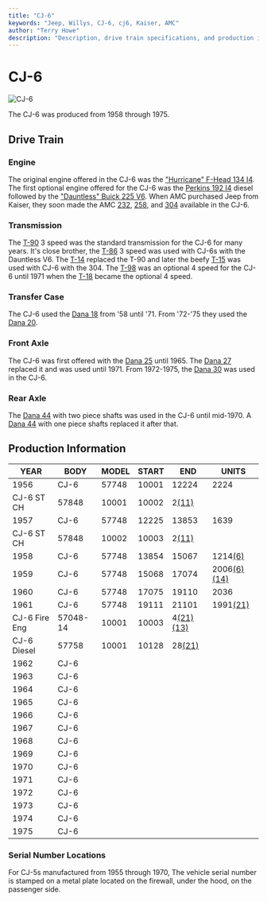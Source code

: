 ```yaml
---
title: "CJ-6"
keywords: "Jeep, Willys, CJ-6, cj6, Kaiser, AMC"
author: "Terry Howe"
description: "Description, drive train specifications, and production information for the Jeep CJ-6"
---
```


# CJ-6

![CJ-6](../img/models/cj6.jpg "CJ-6")

The CJ-6 was produced from 1958 through 1975.

## Drive Train

### Engine

The original engine offered in the CJ-6 was the ["Hurricane" F-Head 134 I4](/engine/factory/hurricane134.md). The first optional engine offered for the CJ-6 was the [Perkins 192 I4](/engine/factory/perkins192.md) diesel followed by the ["Dauntless" Buick 225 V6](/engine/factory/dauntless225.md). When AMC purchased Jeep from Kaiser, they soon made the AMC [232](/engine/factory/amc232.md), [258](/engine/factory/amc258.md), and [304](/engine/factory/amc304.md) available in the CJ-6.

### Transmission

The [T-90](/transmission/factory/t90.md) 3 speed was the standard transmission for the CJ-6 for many years. It's close brother, the [T-86](/transmission/factory/t86.md) 3 speed was used with CJ-6s with the Dauntless V6. The [T-14](/transmission/factory/t14.md) replaced the T-90 and later the beefy [T-15](/transmission/factory/t15.md) was used with CJ-6 with the 304. The [ T-98](/transmission/factory/t18.md) was an optional 4 speed for the CJ-6 until 1971 when the [T-18](/transmission/factory/t18.md) became the optional 4 speed.

### Transfer Case

The CJ-6 used the [Dana 18](/xfer/factory/d18.md) from '58 until '71. From '72-'75 they used the [Dana 20](/xfer/factory/d20.md).

### Front Axle

The CJ-6 was first offered with the [Dana 25](/axle/factory/d25.md) until 1965. The [Dana 27](/axle/factory/d27.md) replaced it and was used until 1971. From 1972-1975, the [Dana 30](/axle/factory/d30.md) was used in the CJ-6.

### Rear Axle

The [Dana 44](/axle/factory/d44.md) with two piece shafts was used in the CJ-6 until mid-1970. A [Dana 44](/axle/factory/d44.md) with one piece shafts replaced it after that.

## Production Information

| YEAR          | BODY     | MODEL | START | END                                       | UNITS                                      |
|---------------|----------|-------|-------|-------------------------------------------|--------------------------------------------|
| 1956          | CJ-6     | 57748 | 10001 | 12224                                     | 2224                                       |
| CJ-6 ST CH    | 57848    | 10001 | 10002 | 2[(11)](/history/#11)                     |                                            |
| 1957          | CJ-6     | 57748 | 12225 | 13853                                     | 1639                                       |
| CJ-6 ST CH    | 57848    | 10002 | 10003 | 2[(11)](/history/#11)                     |                                            |
| 1958          | CJ-6     | 57748 | 13854 | 15067                                     | 1214[(6)](/history/#6)                     |
| 1959          | CJ-6     | 57748 | 15068 | 17074                                     | 2006[(6)](/history/#6)[(14)](/history/#14) |
| 1960          | CJ-6     | 57748 | 17075 | 19110                                     | 2036                                       |
| 1961          | CJ-6     | 57748 | 19111 | 21101                                     | 1991[(21)](/history/#21)                   |
| CJ-6 Fire Eng | 57048-14 | 10001 | 10003 | 4[(21)](/history/#21)[(13)](/history/#13) |                                            |
| CJ-6 Diesel   | 57758    | 10001 | 10128 | 28[(21)](/history/#21)                    |                                            |
| 1962          | CJ-6     |       |       |                                           |                                            |
| 1963          | CJ-6     |       |       |                                           |                                            |
| 1964          | CJ-6     |       |       |                                           |                                            |
| 1965          | CJ-6     |       |       |                                           |                                            |
| 1966          | CJ-6     |       |       |                                           |                                            |
| 1967          | CJ-6     |       |       |                                           |                                            |
| 1968          | CJ-6     |       |       |                                           |                                            |
| 1969          | CJ-6     |       |       |                                           |                                            |
| 1970          | CJ-6     |       |       |                                           |                                            |
| 1971          | CJ-6     |       |       |                                           |                                            |
| 1972          | CJ-6     |       |       |                                           |                                            |
| 1973          | CJ-6     |       |       |                                           |                                            |
| 1974          | CJ-6     |       |       |                                           |                                            |
| 1975          | CJ-6     |       |       |                                           |                                            |

### Serial Number Locations

For CJ-5s manufactured from 1955 through 1970, The vehicle serial number is stamped on a metal plate located on the firewall, under the hood, on the passenger side.